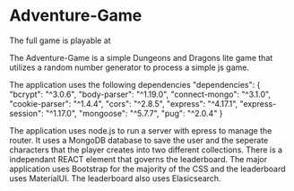 # Adventure-Game

The full game is playable at <currently not availiable>

The Adventure-Game is a simple Dungeons and Dragons lite game that utilizes a random number generator to process a simple js game.

The application uses the following dependencies
  "dependencies": {
    "bcrypt": "^3.0.6",
    "body-parser": "^1.19.0",
    "connect-mongo": "^3.1.0",
    "cookie-parser": "^1.4.4",
    "cors": "^2.8.5",
    "express": "^4.17.1",
    "express-session": "^1.17.0",
    "mongoose": "^5.7.7",
    "pug": "^2.0.4"
  }
  
  The application uses node.js to run a server with epress to manage the router. 
  It uses a MongoDB database to save the user and the seperate characters that the player
  creates into two different collections. There is a independant REACT element that governs 
  the leaderboard. The major application uses Bootstrap for the majority of the CSS and the 
  leaderboard uses MaterialUI. The leaderboard also uses Elasicsearch.
  
  
